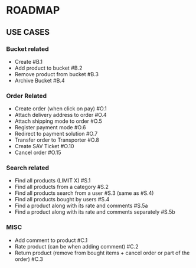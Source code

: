 # ROADMAP

## USE CASES

### Bucket related

- Create #B.1
- Add product to bucket #B.2
- Remove product from bucket #B.3
- Archive Bucket #B.4

### Order Related

- Create order (when click on pay) #O.1
- Attach delivery address to order #O.4
- Attach shipping mode to order #O.5
- Register payment mode #O.6
- Redirect to payment solution #O.7
- Transfer order to Transporter #O.8
- Create SAV Ticket #O.10
- Cancel order #O.15

### Search related

- Find all products (LIMIT X) #S.1
- Find all products from a category #S.2
- Find all products search from a user #S.3 (same as #S.4)
- Find all products bought by users #S.4
- Find a product along with its rate and comments #S.5a
- Find a product along with its rate and comments separately #S.5b

### MISC

- Add comment to product #C.1
- Rate product (can be when adding comment) #C.2
- Return product (remove from bought items + cancel order or part of the order) #C.3
